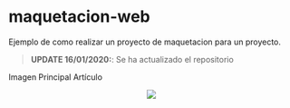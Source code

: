 # maquetacion-web
Ejemplo de como realizar un proyecto de maquetacion para un proyecto.

> **UPDATE 16/01/2020:**: Se ha actualizado el repositorio

Imagen Principal Artículo <p align="center"><img src="im/captura.jpg"></p>

